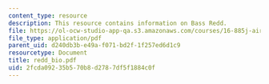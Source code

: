 ```yaml
---
content_type: resource
description: This resource contains information on Bass Redd.
file: https://ol-ocw-studio-app-qa.s3.amazonaws.com/courses/16-885j-aircraft-systems-engineering-fall-2005/2fcda09235b570b8d2787df5f1884c0f_redd_bio.pdf
file_type: application/pdf
parent_uid: d240db3b-e49a-f071-bd2f-1f257ed6d1c9
resourcetype: Document
title: redd_bio.pdf
uid: 2fcda092-35b5-70b8-d278-7df5f1884c0f
---
```

